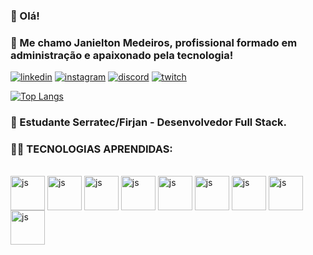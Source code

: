 ### 👋 Olá! 
### 🚀 Me chamo Janielton Medeiros, profissional formado em administração e apaixonado pela tecnologia! 
[![linkedin](https://img.shields.io/badge/LinkedIn-0077B5?style=for-the-badge&logo=linkedin&logoColor=white)](https://www.linkedin.com/in/janieltonmedeiros)
[![instagram](https://img.shields.io/badge/Instagram-E4405F?style=for-the-badge&logo=instagram&logoColor=white)](https://www.instagram.com/janieltom/)
[![discord](https://img.shields.io/badge/Discord-7289DA?style=for-the-badge&logo=discord&logoColor=white)](https://discord.com/invite/Ve24nyDqWV)
[![twitch](https://img.shields.io/badge/Twitch-9146FF?style=for-the-badge&logo=twitch&logoColor=white)](https://www.twitch.tv/darkorioon)

[![Top Langs](https://github-readme-stats.vercel.app/api/top-langs/?username=Janielton-Medeiros&theme=dark&show&anuraghazra&layout=donut)](https://github.com/anuraghazra/github-readme-stats)




### 📝 Estudante Serratec/Firjan - Desenvolvedor Full Stack.  
### 👨‍💻 TECNOLOGIAS APRENDIDAS: 
<div style="display: inline_block"><br>
  <img align = "center" alt=js height= 55px src="https://cdn.jsdelivr.net/gh/devicons/devicon/icons/javascript/javascript-original.svg" />
  <img align = "center" alt=js height= 55px src="https://cdn.jsdelivr.net/gh/devicons/devicon/icons/typescript/typescript-original.svg" />
  <img align = "center" alt=js height= 55px src="https://cdn.jsdelivr.net/gh/devicons/devicon/icons/java/java-original.svg" />
  <img align = "center" alt=js height= 55px src="https://cdn.jsdelivr.net/gh/devicons/devicon/icons/git/git-original.svg" />
  <img align = "center" alt=js height= 55px src="https://cdn.jsdelivr.net/gh/devicons/devicon/icons/html5/html5-original.svg" />
  <img align = "center" alt=js height= 55px src="https://cdn.jsdelivr.net/gh/devicons/devicon/icons/css3/css3-original.svg" />
  <img align = "center" alt=js height= 55px src="https://cdn.jsdelivr.net/gh/devicons/devicon/icons/bootstrap/bootstrap-original.svg" />
  <img align = "center" alt=js height= 55px src="https://cdn.jsdelivr.net/gh/devicons/devicon/icons/sass/sass-original.svg" />
  <img align = "center" alt=js height= 55px src="https://cdn.jsdelivr.net/gh/devicons/devicon/icons/react/react-original.svg" />                  
</div>


